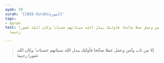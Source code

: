 ```yaml
---
ayah: 70
surah: '[[025-Surah|سورة]]'
tags:
- quran
text: إلا من تاب وآمن وعمل عملا صالحا فأولئك يبدل الله سيئاتهم حسنات ۗ وكان الله غفورا
  رحيما

---
```

> إلا من تاب وآمن وعمل عملا صالحا فأولئك يبدل الله سيئاتهم حسنات ۗ وكان الله غفورا رحيما
